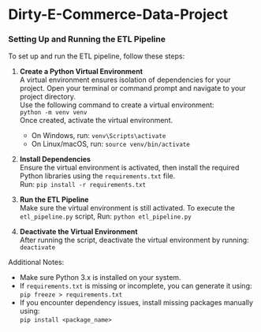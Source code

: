 # Dirty-E-Commerce-Data-Project

### Setting Up and Running the ETL Pipeline

To set up and run the ETL pipeline, follow these steps:

1. **Create a Python Virtual Environment**  
   A virtual environment ensures isolation of dependencies for your project. Open your terminal or command prompt and navigate to your project directory.  
   Use the following command to create a virtual environment:  
   `python -m venv venv`  
   Once created, activate the virtual environment.  
   - On Windows, run: `venv\Scripts\activate`  
   - On Linux/macOS, run: `source venv/bin/activate`

2. **Install Dependencies**  
   Ensure the virtual environment is activated, then install the required Python libraries using the `requirements.txt` file.  
   Run: `pip install -r requirements.txt`

3. **Run the ETL Pipeline**  
   Make sure the virtual environment is still activated. To execute the `etl_pipeline.py` script, Run:  `python etl_pipeline.py`

4. **Deactivate the Virtual Environment**  
   After running the script, deactivate the virtual environment by running:  
   `deactivate`

Additional Notes:  
- Make sure Python 3.x is installed on your system.  
- If `requirements.txt` is missing or incomplete, you can generate it using:  
  `pip freeze > requirements.txt`  
- If you encounter dependency issues, install missing packages manually using:  
  `pip install <package_name>`  
